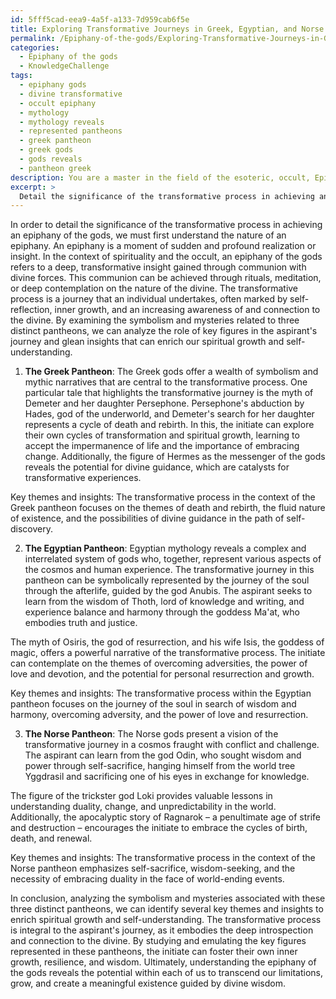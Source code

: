 ```yaml
---
id: 5fff5cad-eea9-4a5f-a133-7d959cab6f5e
title: Exploring Transformative Journeys in Greek, Egyptian, and Norse Mythology
permalink: /Epiphany-of-the-gods/Exploring-Transformative-Journeys-in-Greek-Egyptian-and-Norse-Mythology/
categories:
  - Epiphany of the gods
  - KnowledgeChallenge
tags:
  - epiphany gods
  - divine transformative
  - occult epiphany
  - mythology
  - mythology reveals
  - represented pantheons
  - greek pantheon
  - greek gods
  - gods reveals
  - pantheon greek
description: You are a master in the field of the esoteric, occult, Epiphany of the gods and Education. You are a writer of tests, challenges, books and deep knowledge on Epiphany of the gods for initiates and students to gain deep insights and understanding from. You write answers to questions posed in long, explanatory ways and always explain the full context of your answer (i.e., related concepts, formulas, examples, or history), as well as the step-by-step thinking process you take to answer the challenges. Be rigorous and thorough, and summarize the key themes, ideas, and conclusions at the end.
excerpt: > 
  Detail the significance of the transformative process in achieving an epiphany of the gods, drawing from the symbolism and mysteries related to three distinct pantheons. Analyze the role of their key figures in the aspirant's journey, and discuss the comparative insights gained that can enrich one's spiritual growth and self-understanding.
---
```

In order to detail the significance of the transformative process in achieving an epiphany of the gods, we must first understand the nature of an epiphany. An epiphany is a moment of sudden and profound realization or insight. In the context of spirituality and the occult, an epiphany of the gods refers to a deep, transformative insight gained through communion with divine forces. This communion can be achieved through rituals, meditation, or deep contemplation on the nature of the divine. The transformative process is a journey that an individual undertakes, often marked by self-reflection, inner growth, and an increasing awareness of and connection to the divine. By examining the symbolism and mysteries related to three distinct pantheons, we can analyze the role of key figures in the aspirant's journey and glean insights that can enrich our spiritual growth and self-understanding.

1. **The Greek Pantheon**: 
The Greek gods offer a wealth of symbolism and mythic narratives that are central to the transformative process. One particular tale that highlights the transformative journey is the myth of Demeter and her daughter Persephone. Persephone's abduction by Hades, god of the underworld, and Demeter's search for her daughter represents a cycle of death and rebirth. In this, the initiate can explore their own cycles of transformation and spiritual growth, learning to accept the impermanence of life and the importance of embracing change. Additionally, the figure of Hermes as the messenger of the gods reveals the potential for divine guidance, which are catalysts for transformative experiences.

Key themes and insights: The transformative process in the context of the Greek pantheon focuses on the themes of death and rebirth, the fluid nature of existence, and the possibilities of divine guidance in the path of self-discovery.

2. **The Egyptian Pantheon**: 
Egyptian mythology reveals a complex and interrelated system of gods who, together, represent various aspects of the cosmos and human experience. The transformative journey in this pantheon can be symbolically represented by the journey of the soul through the afterlife, guided by the god Anubis. The aspirant seeks to learn from the wisdom of Thoth, lord of knowledge and writing, and experience balance and harmony through the goddess Ma'at, who embodies truth and justice.

The myth of Osiris, the god of resurrection, and his wife Isis, the goddess of magic, offers a powerful narrative of the transformative process. The initiate can contemplate on the themes of overcoming adversities, the power of love and devotion, and the potential for personal resurrection and growth.

Key themes and insights: The transformative process within the Egyptian pantheon focuses on the journey of the soul in search of wisdom and harmony, overcoming adversity, and the power of love and resurrection.

3. **The Norse Pantheon**: 
The Norse gods present a vision of the transformative journey in a cosmos fraught with conflict and challenge. The aspirant can learn from the god Odin, who sought wisdom and power through self-sacrifice, hanging himself from the world tree Yggdrasil and sacrificing one of his eyes in exchange for knowledge.

The figure of the trickster god Loki provides valuable lessons in understanding duality, change, and unpredictability in the world. Additionally, the apocalyptic story of Ragnarok – a penultimate age of strife and destruction – encourages the initiate to embrace the cycles of birth, death, and renewal.

Key themes and insights: The transformative process in the context of the Norse pantheon emphasizes self-sacrifice, wisdom-seeking, and the necessity of embracing duality in the face of world-ending events.

In conclusion, analyzing the symbolism and mysteries associated with these three distinct pantheons, we can identify several key themes and insights to enrich spiritual growth and self-understanding. The transformative process is integral to the aspirant's journey, as it embodies the deep introspection and connection to the divine. By studying and emulating the key figures represented in these pantheons, the initiate can foster their own inner growth, resilience, and wisdom. Ultimately, understanding the epiphany of the gods reveals the potential within each of us to transcend our limitations, grow, and create a meaningful existence guided by divine wisdom.
